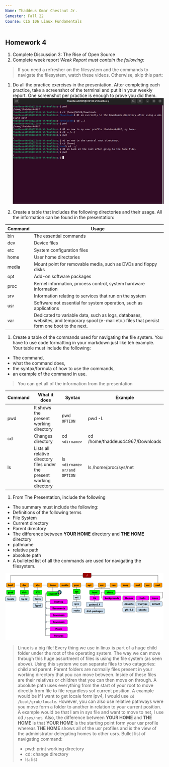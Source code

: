 ```yaml
---
Name: Thaddeus Omar Chestnut Jr.
Semester: Fall 22
Course: CIS 106 Linux Fundamentals 
---
```

## Homework 4
1. Complete Discussion 3: The Rise of Open Source
2. Complete week report
*Week Report must contain the following:*
>If you need a refresher on the filesystem and the commands to navigate the filesystem, watch these videos. Otherwise, skip this part:

1. Do all the practice exercises in the presentation. After completing each practice, take a screenshot of the terminal and put it in your weekly report. One screenshot per practice is enough to prove you did them.
![practice](Practice.png)

2. Create a table that includes the following directories and their usage. All the information can be found in the presentation:

Command | Usage
--------|-------
bin     | The essential commands
dev     | Device files
etc     | System configuration files
home    | User home directories
media   | Mount point for removable media, such as DVDs and floppy disks
opt     | Add-on software packages
proc    | Kernel information, process control, system hardware information
srv     | Information relating to services that run on the system
usr     | Software not essential for system operation, such as applications
var     | Dedicated to variable data, such as logs, databases, websites, and temporary spool (e-mail etc.) files that persist form one boot to the next.

1. Create a table of the commands used for navigating the file system. You have to use code formatting in your markdown just like teh example. Your table must include the following:
* The command,
* what the command does, 
* the syntax/formula of how to use the commands, 
* an example of the command in use.
>You can get all of the information from the presentation

Command | What it does | Syntax| Example 
--------|--------------|-------|--------
pwd     | It shows the present working directory | pwd `OPTION` | pwd -L
cd      | Changes directory | cd  `<dirname>` | cd /home/thaddeus44967/Downloads|
ls      | Lists all relative directory files under the present working directory | ls `<dirname> or/and OPTION` | ls /home/proc/sys/net | 


1. From The Presentation, include the following
* The summary must include the following: 
* Definitions of the following terms 
* File System 
* Current directory
* Parent directory 
* The difference between **YOUR HOME** directory and **THE HOME** directory 
* pathname
* relative path 
* absolute path
* A bulleted list of all the commands are used for navigating the filesystem.

![file-system](../../Cheatsheets/Linux-Filesystem-Incomplete-visual-aid.png)
>  Linux is a big file! Every thing we use in linux is part of a huge child folder under the root of the operating system. The way we can move through this huge assortment of files is using the file system (as seen above). Using this system we can separate files to two catagories: child and parent. Parent folders are normally files present in your working directory that you can move between. Inside of these files are their relatives or children that you can then move on through. A absolute path uses everything from the start of your root to move directly from file to file regardless sof current position. A example would be if I want to get locale form ipv4, I would use `cd /boot/grub/locale`. However, you can also use relative pathways were you move form a folder to another in relation to your current position. A example would be that I am in sys file and want to move to net, I use cd `/sys/net`. Also, the difference between **YOUR HOME** and **THE HOME** is that **YOUR HOME** is the starting point form your usr profile whereas **THE HOME** shows all of the usr profiles and is the view of the administrator delegating homes to other usrs. Bullet list of navigating command:
> * pwd: print working directory
> * cd: change directory
> * ls: list
